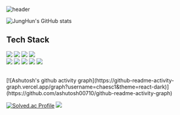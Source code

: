 ![header](https://capsule-render.vercel.app/api?type=wave&color=auto&height=100&section=header&text=HI%20I%20AM%20CHAEJUNGHUN%20&animation=fadeIn&fontSize=40)

![JungHun's GitHub stats](https://github-readme-stats.vercel.app/api?username=chaesc1&show_icons=true&theme=radical)

## Tech Stack
<img src="https://img.shields.io/badge/JAVA-EE3221?style=round-square&logo=java&logoColor=white"/></a> 
<img src="https://img.shields.io/badge/Python-3776AB?style=round-square&logo=python&logoColor=white"/></a> 
<img src="https://img.shields.io/badge/PyTorch-EE4C2C?style=round-square&logo=pytorch&logoColor=white"/></a> 
<img src="https://img.shields.io/badge/OpenCV-5C3EE8?style=round-square&logo=OpenCV&logoColor=Purple"/></a> </br>
<img src="https://img.shields.io/badge/Typescript-FDB515?style=round-square&logo=TypeScript&logoColor=Purple"/></a> 
<img src="https://img.shields.io/badge/Expo-9933CC?style=round-square&logo=Expo&logoColor=Purple"/></a> 
<img src="https://img.shields.io/badge/React-61DAFB?style=round-square&logo=React&logoColor=black"/></a> 
<img src="https://img.shields.io/badge/Clang-A8B9CC?style=round-square&logo=C&logoColor=black"/></a>
<img src="https://img.shields.io/badge/.NET-512BD4?style=round-square&logo=dotnet&logoColor=black"/></a>

<br>
[![Ashutosh's github activity graph](https://github-readme-activity-graph.vercel.app/graph?username=chaesc1&theme=react-dark)](https://github.com/ashutosh00710/github-readme-activity-graph)

[![Solved.ac Profile](http://mazassumnida.wtf/api/generate_badge?boj=chaesc1223)](https://solved.ac/chaesc1223)
![](./profile-3d-contrib/profile-green-animate.svg)
